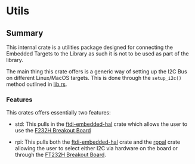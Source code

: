 # Utils

## Summary

This internal crate is a utilities package designed for connecting the Embedded Targets to the Library as such it is not to be used as part of the library.

The main thing this crate offers is a generic way of setting up the I2C Bus on different Linux/MacOS targets. This is done through the `setup_i2c()` method outlined in [lib.rs](./src/lib.rs).

### Features

This crates offers essentially two features:

- std: This pulls in the [ftdi-embedded-hal](https://github.com/ftdi-rs/ftdi-embedded-hal/tree/main) crate which allows the user to use the [F232H Breakout Board](https://thepihut.com/products/adafruit-ft232h-breakout-general-purpose-usb-to-gpio-spi-i2c)

- rpi: This pulls both the [ftdi-embedded-hal](https://github.com/ftdi-rs/ftdi-embedded-hal/tree/main)
crate and the [rppal](https://github.com/golemparts/rppal) crate allowing the user to select either I2C via hardware on the board or through the [FT232H Breakout Board](https://thepihut.com/products/adafruit-ft232h-breakout-general-purpose-usb-to-gpio-spi-i2c).
